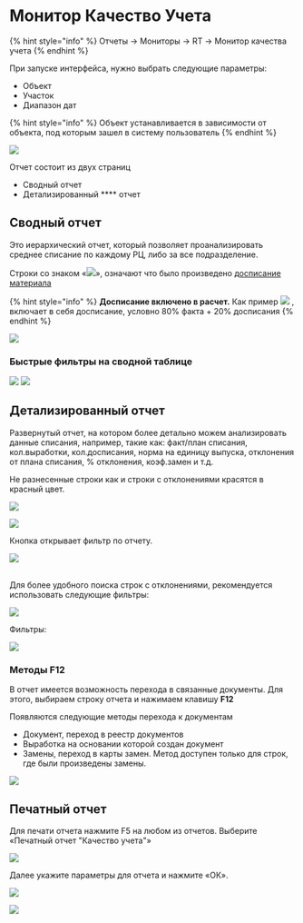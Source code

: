 # Монитор Качество Учета

{% hint style="info" %}
Отчеты → Мониторы → RT → Монитор качества учета
{% endhint %}

При запуске интерфейса, нужно выбрать следующие параметры:

* Объект
* Участок
* Диапазон дат

{% hint style="info" %}
Объект устанавливается в зависимости от объекта, под которым зашел в систему пользователь
{% endhint %}

![](<../../../../.gitbook/assets/0 (28)>)

Отчет состоит из двух страниц

* Сводный отчет
* Детализированный **** отчет

## **Сводный отчет**

Это иерархический отчет, который позволяет проанализировать среднее списание по каждому РЦ, либо за все подразделение.

Строки со знаком «![](<../../../../.gitbook/assets/1 (58)>)», означают что было произведено [досписание материала](../../../../uchet/dokumenty-vyrabotki/analiz-spisaniya.md)

{% hint style="info" %}
**Досписание включено в расчет.** Как пример ![](<../../../../.gitbook/assets/2 (52)>) , включает в себя досписание, условно 80% факта + 20% досписания
{% endhint %}

![](<../../../../.gitbook/assets/3 (26)>)

### **Быстрые фильтры на сводной таблице**

![](<../../../../.gitbook/assets/4 (16)>) ![](<../../../../.gitbook/assets/5 (10)>)

## **Детализированный отчет**

Развернутый отчет, на котором более детально можем анализировать данные списания, например, такие как: факт/план списания, кол.выработки, кол.досписания, норма на единицу выпуска, отклонения от плана списания, % отклонения, коэф.замен и т.д.

Не разнесенные строки как и строки с отклонениями красятся в красный цвет.

![](<../../../../.gitbook/assets/6 (2)>)

![](../../../../.gitbook/assets/7)

Кнопка открывает фильтр по отчету.

![](<../../../../.gitbook/assets/8 (9)>)

\
Для более удобного поиска строк с отклонениями, рекомендуется использовать следующие фильтры:

![](<../../../../.gitbook/assets/9 (10)>)

Фильтры:

![](<../../../../.gitbook/assets/10 (9)>)

### **Методы F12**

В отчет имеется возможность перехода в связанные документы. Для этого, выбираем строку отчета и нажимаем клавишу **F12**

Появляются следующие методы перехода к документам

* Документ, переход в реестр документов
* Выработка на основании которой создан документ
* Замены, переход в карты замен. Метод доступен только для строк, где были произведены замены.

![](<../../../../.gitbook/assets/11 (3)>)

## **Печатный отчет**

Для печати отчета нажмите F5 на любом из отчетов. Выберите «Печатный отчет "Качество учета"»

![](<../../../../.gitbook/assets/12 (3)>)

Далее укажите параметры для отчета и нажмите «ОК».

![](<../../../../.gitbook/assets/13 (7)>)

![](<../../../../.gitbook/assets/14 (6)>)
